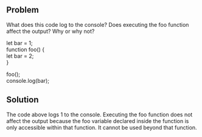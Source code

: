 ## Problem
What does this code log to the console? Does executing the foo function affect the output? Why or why not?

let bar = 1;\
function foo() {\
  let bar = 2;\
}

foo();\
console.log(bar);

## Solution
The code above logs 1 to the console. Executing the foo function does not affect the output because the foo variable declared inside the function is only accessible within that function. It cannot be used beyond that function.
